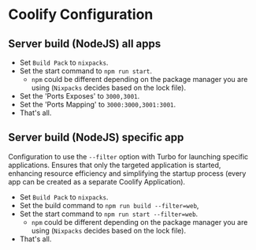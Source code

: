 # Coolify Configuration 

## Server build (NodeJS) all apps
- Set `Build Pack` to `nixpacks`.
- Set the start command to `npm run start`.
   - `npm` could be different depending on the package manager you are using (`Nixpacks` decides based on the lock file).
- Set the 'Ports Exposes' to `3000,3001`.
- Set the 'Ports Mapping' to `3000:3000,3001:3001`.
- That's all.

## Server build (NodeJS) specific app
Configuration to use the `--filter` option with Turbo for launching specific applications. Ensures that only the targeted application is started, enhancing resource efficiency and simplifying the startup process (every app can be created as a separate Coolify Application).
- Set `Build Pack` to `nixpacks`.
- Set the build command to `npm run build --filter=web`,
- Set the start command to `npm run start --filter=web`.
   - `npm` could be different depending on the package manager you are using (`Nixpacks` decides based on the lock file).
- That's all.
